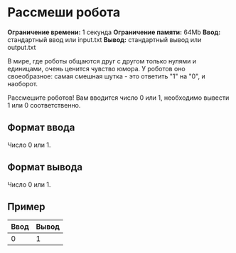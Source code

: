 # Рассмеши робота

**Ограничение времени:** 1 секунда
**Ограничение памяти:** 64Mb
**Ввод:** стандартный ввод или input.txt
**Вывод:** стандартный вывод или output.txt

В мире, где роботы общаются друг с другом только нулями и единицами, очень ценится чувство юмора. У роботов оно своеобразное: самая смешная шутка - это ответить "1" на "0", и наоборот.

Рассмешите роботов! Вам вводится число 0 или 1, необходимо вывести 1 или 0 соответственно.

## Формат ввода

Число 0 или 1.

## Формат вывода

Число 0 или 1.

## Пример

| Ввод | Вывод |
|---|---|
| 0 | 1 |
